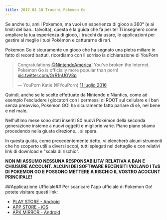 ```yaml
---
title: 2017 03 10 Trucchi Pokemon Go
---
```


Se anche tu, ami i Pokemon, ma vuoi un'esperienza di gioco a 360° (e ai limiti del ban.. talvolta), questa è la guida che fa per te!
Ti insegnerò come ampliare la tua esperienza di gioco, i trucchi da usare, le applicazioni per gestire al meglio i tuoi Pokémon e catturarne di rari.
<!--more-->
Pokemon Go è sicuramente un gioco che ha segnato una pietra miliare in fatto di record battuti, ricordiamo con il sorriso la dichiarazione di YouPorn
<blockquote class="twitter-tweet" data-cards="hidden" data-lang="it"><p lang="en" dir="ltr">Congratulations <a href="https://twitter.com/NintendoAmerica">@NintendoAmerica</a>! You&#39;ve broken the Internet. Pokemon Go is officially more popular than porn! <a href="https://t.co/GrR1nUGV8p">pic.twitter.com/GrR1nUGV8p</a></p>&mdash; YouPorn Katie (@YouPorn) <a href="https://twitter.com/YouPorn/status/752610215745429505">11 luglio 2016</a></blockquote>
<script async src="//platform.twitter.com/widgets.js" charset="utf-8"></script>
Quindi, anche se le scelte effettuate da Nintendo e Niantics, come ad esempio l'escludere i giocatori con i permessi di ROOT sul cellulare e i ban senza preavviso, Pokemon GO! ha sicuramente fatto parlare di sè, nel bene e nel male.

Nell'ultimo mese sono stati inseriti 80 nuovi Pokémon della seconda generazione insieme a nuovi oggetti e migliorie varie. Piano piano stiamo procedendo nella giusta direzione... si spera.

In questa guida, come precedentemente detto, vi elencherò alcuni strumenti che ho scoperto utili a diversi scopi, tutti spiegati nel dettaglio e con relativi link di download e "scala di rischio".

**NON MI ASSUMO NESSUNA RESPONSABILITA' RELATIVA A BAN E CHIUSURE ACCOUNT. ALCUNI DEI SOFTWARE RECENSITI VIOLANO I ToS DI POKEMON GO E POSSONO METTERE A RISCHIO IL VOSTRO ACOCUNT PRINCIPALE!**

##Applicazione Ufficiale##
Per scaricare l'app ufficiale di Pokemon Go! potete visitare questi link:
* [PLAY STORE - Android](https://play.google.com/store/apps/details?id=com.nianticlabs.pokemongo)
* [APP STORE - iOS](https://itunes.apple.com/us/app/pokémon-go/id1094591345?mt=8)
* [APK MIRROR - Android](http://www.apkmirror.com/apk/niantic-inc/pokemon-go/)
